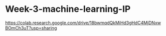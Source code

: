 # Week-3-machine-learning-IP

https://colab.research.google.com/drive/18bwmqdQkMiHd3gHdC4MjDNxwBOmCh3uT?usp=sharing
